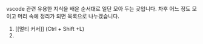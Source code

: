 
vscode 관련 유용한 지식을 배운 순서대로 일단 모아 두는 곳입니다.
차후 어느 정도 모이고 머리 속에 정리가 되면 목록으로 나누겠습니다.

1. [[멀티 커서]] (Ctrl + Shift +L)
2. 